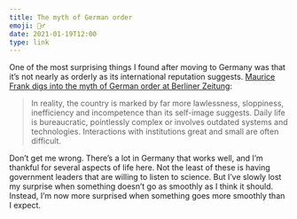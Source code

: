 ```yaml
---
title: The myth of German order
emoji: 🤦‍♂️
date: 2021-01-19T12:00
type: link
---
```


One of the most surprising things I found after moving to Germany was that it’s not nearly as orderly as its international reputation suggests. [Maurice Frank digs into the myth of German order at Berliner Zeitung][link]:

> In reality, the country is marked by far more lawlessness, sloppiness, inefficiency and incompetence than its self-image suggests. Daily life is bureaucratic, pointlessly complex or involves outdated systems and technologies. Interactions with institutions great and small are often difficult.

Don’t get me wrong. There’s a lot in Germany that works well, and I’m thankful for several aspects of life here. Not the least of these is having government leaders that are willing to listen to science. But I’ve slowly lost my surprise when something doesn’t go as smoothly as I think it should. Instead, I’m now more surprised when something goes more smoothly than I expect.

[link]: https://www.berliner-zeitung.de/en/the-myth-of-german-order-debate-mythos-deutsche-ordnung-li.132605
